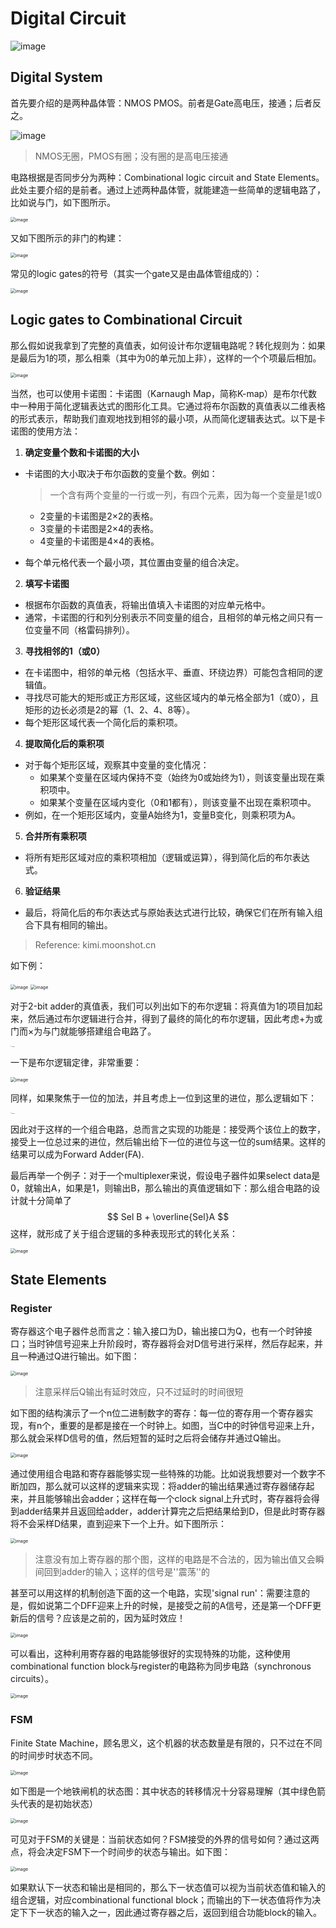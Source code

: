 # Digital Circuit

![image](img/44.png)

## Digital System

首先要介绍的是两种晶体管：NMOS PMOS。前者是Gate高电压，接通；后者反之。

![image](img/45.png)

> NMOS无圈，PMOS有圈；没有圈的是高电压接通

电路根据是否同步分为两种：Combinational logic circuit and State Elements。此处主要介绍的是前者。通过上述两种晶体管，就能建造一些简单的逻辑电路了，比如说与门，如下图所示。

<img src="img/46.png" alt="image" style="zoom:50%;" />

又如下图所示的非门的构建：

<img src="img/47.png" alt="image" style="zoom:50%;" />

常见的logic gates的符号（其实一个gate又是由晶体管组成的）：

<img src="img/48.png" alt="image" style="zoom:50%;" />

## Logic gates to Combinational Circuit

那么假如说我拿到了完整的真值表，如何设计布尔逻辑电路呢？转化规则为：如果是最后为1的项，那么相乘（其中为0的单元加上非），这样的一个个项最后相加。

<img src="img/49.png" alt="image" style="zoom:50%;" />

当然，也可以使用卡诺图：卡诺图（Karnaugh Map，简称K-map）是布尔代数中一种用于简化逻辑表达式的图形化工具。它通过将布尔函数的真值表以二维表格的形式表示，帮助我们直观地找到相邻的最小项，从而简化逻辑表达式。以下是卡诺图的使用方法：

1. **确定变量个数和卡诺图的大小**

- 卡诺图的大小取决于布尔函数的变量个数。例如：

  > 一个含有两个变量的一行或一列，有四个元素，因为每一个变量是1或0

  - 2变量的卡诺图是2×2的表格。
  - 3变量的卡诺图是2×4的表格。
  - 4变量的卡诺图是4×4的表格。

- 每个单元格代表一个最小项，其位置由变量的组合决定。

2. **填写卡诺图**

- 根据布尔函数的真值表，将输出值填入卡诺图的对应单元格中。
- 通常，卡诺图的行和列分别表示不同变量的组合，且相邻的单元格之间只有一位变量不同（格雷码排列）。

3. **寻找相邻的1（或0）**

- 在卡诺图中，相邻的单元格（包括水平、垂直、环绕边界）可能包含相同的逻辑值。
- 寻找尽可能大的矩形或正方形区域，这些区域内的单元格全部为1（或0），且矩形的边长必须是2的幂（1、2、4、8等）。
- 每个矩形区域代表一个简化后的乘积项。

4. **提取简化后的乘积项**

- 对于每个矩形区域，观察其中变量的变化情况：
  - 如果某个变量在区域内保持不变（始终为0或始终为1），则该变量出现在乘积项中。
  - 如果某个变量在区域内变化（0和1都有），则该变量不出现在乘积项中。
- 例如，在一个矩形区域内，变量A始终为1，变量B变化，则乘积项为A。

5. **合并所有乘积项**

- 将所有矩形区域对应的乘积项相加（逻辑或运算），得到简化后的布尔表达式。

6. **验证结果**

- 最后，将简化后的布尔表达式与原始表达式进行比较，确保它们在所有输入组合下具有相同的输出。

> Reference: kimi.moonshot.cn

如下例：

<img src="img/50.png" alt="image" style="zoom:50%;" />

<img src="img/51.png" alt="image" style="zoom:50%;" />

对于2-bit adder的真值表，我们可以列出如下的布尔逻辑：将真值为1的项目加起来，然后通过布尔逻辑进行合并，得到了最终的简化的布尔逻辑，因此考虑+为或门而×为与门就能够搭建组合电路了。

<img src="img/53.jpg" alt="image" style="zoom: 12%;" />

一下是布尔逻辑定律，非常重要：

<img src="img/54.png" alt="image" style="zoom:50%;" />

同样，如果聚焦于一位的加法，并且考虑上一位到这里的进位，那么逻辑如下：

<img src="img/55.jpg" alt="image" style="zoom: 12%;" />

因此对于这样的一个组合电路，总而言之实现的功能是：接受两个该位上的数字，接受上一位总过来的进位，然后输出给下一位的进位与这一位的sum结果。这样的结果可以成为Forward Adder(FA).

最后再举一个例子：对于一个multiplexer来说，假设电子器件如果select data是0，就输出A，如果是1，则输出B，那么输出的真值逻辑如下：那么组合电路的设计就十分简单了
$$
Sel B + \overline{Sel}A
$$
这样，就形成了关于组合逻辑的多种表现形式的转化关系：

<img src="img/52.png" alt="image" style="zoom:50%;" />

## State Elements

### Register

寄存器这个电子器件总而言之：输入接口为D，输出接口为Q，也有一个时钟接口；当时钟信号迎来上升阶段时，寄存器将会对D信号进行采样，然后存起来，并且一种通过Q进行输出。如下图：

<img src="img/55.png" alt="image" style="zoom:50%;" />

> 注意采样后Q输出有延时效应，只不过延时的时间很短

如下图的结构演示了一个n位二进制数字的寄存：每一位的寄存用一个寄存器实现，有n个，重要的是都是接在一个时钟上。如图，当C中的时钟信号迎来上升，那么就会采样D信号的值，然后短暂的延时之后将会储存并通过Q输出。

<img src="img/56.png" alt="image" style="zoom:50%;" />

通过使用组合电路和寄存器能够实现一些特殊的功能。比如说我想要对一个数字不断加四，那么就可以这样的逻辑来实现：将adder的输出结果通过寄存器储存起来，并且能够输出会adder；这样在每一个clock signal上升式时，寄存器将会得到adder结果并且返回给adder，adder计算完之后把结果给到D，但是此时寄存器将不会采样D结果，直到迎来下一个上升。如下图所示：

<img src="img/57.png" alt="image" style="zoom:50%;" />

> 注意没有加上寄存器的那个图，这样的电路是不合法的，因为输出值又会瞬间回到adder的输入；这样的信号是''震荡''的

甚至可以用这样的机制创造下面的这一个电路，实现'signal run'：需要注意的是，假如说第二个DFF迎来上升的时候，是接受之前的A信号，还是第一个DFF更新后的信号？应该是之前的，因为延时效应！

<img src="img/58.png" alt="image" style="zoom:50%;" />

可以看出，这种利用寄存器的电路能够很好的实现特殊的功能，这种使用combinational function block与register的电路称为同步电路（synchronous circuits）。

<img src="img/59.png" alt="image" style="zoom:50%;" />

### FSM

Finite State Machine，顾名思义，这个机器的状态数量是有限的，只不过在不同的时间步时状态不同。

<img src="img/60.png" alt="image" style="zoom:50%;" />

如下图是一个地铁闸机的状态图：其中状态的转移情况十分容易理解（其中绿色箭头代表的是初始状态）

<img src="img/61.png" alt="image" style="zoom:50%;" />

可见对于FSM的关键是：当前状态如何？FSM接受的外界的信号如何？通过这两点，将会决定FSM下一个时间步的状态与输出。如下图：

<img src="img/62.png" alt="image" style="zoom:50%;" />

如果默认下一状态和输出是相同的，那么下一状态值可以视为当前状态值和输入的组合逻辑，对应combinational functional block；而输出的下一状态值将作为决定下下一状态的输入之一，因此通过寄存器之后，返回到组合功能block的输入。